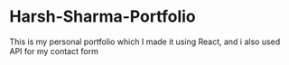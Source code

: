 # Harsh-Sharma-Portfolio
This is my personal portfolio which I made it using React, and i also used API for my contact form
